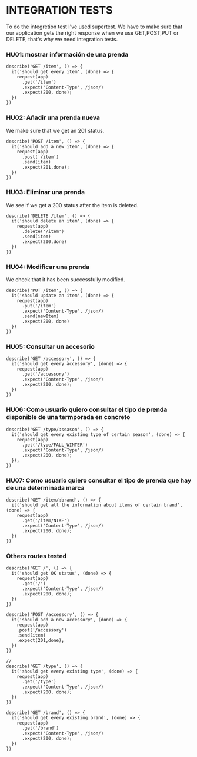 # INTEGRATION TESTS

To do the integretion test I've used supertest. We have to make sure that our application gets the right response when we use GET,POST,PUT or DELETE, that's why we need integration tests.

### HU01: mostrar información de una prenda
```
describe('GET /item', () => {
  it('should get every item', (done) => {
    request(app)
      .get('/item')
      .expect('Content-Type', /json/)
      .expect(200, done);
  })
})
```
### HU02: Añadir una prenda nueva

We make sure that we get an 201 status.
```
describe('POST /item', () => {
  it('should add a new item', (done) => {
    request(app)
      .post('/item')
      .send(item)
      .expect(201,done);
  })
})
```

### HU03: Eliminar una prenda

We see if we get a 200 status after the item is deleted.

```
describe('DELETE /item', () => {
  it('should delete an item', (done) => {
    request(app)
      .delete('/item')
      .send(item)
      .expect(200,done)
  })
})
```
### HU04: Modificar una prenda

We check that it has been successfully modified.

```
describe('PUT /item', () => {
  it('should update an item', (done) => {
    request(app)
      .put('/item')
      .expect('Content-Type', /json/)
      .send(newItem)
      .expect(200, done)
  })
})
```

### HU05: Consultar un accesorio
```
describe('GET /accessory', () => {
  it('should get every accessory', (done) => {
    request(app)
      .get('/accessory')
      .expect('Content-Type', /json/)
      .expect(200, done);
  })
})
```

### HU06: Como usuario quiero consultar el tipo de prenda disponible de una termporada en concreto

```
describe('GET /type/:season', () => {
  it('should get every existing type of certain season', (done) => {
    request(app)
      .get('/type/FALL_WINTER')
      .expect('Content-Type', /json/)
      .expect(200, done);
  });
})
```
### HU07:  Como usuario quiero consultar el tipo de prenda que hay de una determinada marca
```
describe('GET /item/:brand', () => {
  it('should get all the information about items of certain brand', (done) => {
    request(app)
      .get('/item/NIKE')
      .expect('Content-Type', /json/)
      .expect(200, done);
  })
})
```
### Others routes tested

```
describe('GET /', () => {
  it('should get OK status', (done) => {
    request(app)
      .get('/')
      .expect('Content-Type', /json/)
      .expect(200, done);
  })
})

describe('POST /accessory', () => {
  it('should add a new accessory', (done) => {
    request(app)
    .post('/accessory')
    .send(item)
    .expect(201,done);
  })
})

//
describe('GET /type', () => {
  it('should get every existing type', (done) => {
    request(app)
      .get('/type')
      .expect('Content-Type', /json/)
      .expect(200, done);
  })
})

describe('GET /brand', () => {
  it('should get every existing brand', (done) => {
    request(app)
      .get('/brand')
      .expect('Content-Type', /json/)
      .expect(200, done);
  })
})
```
